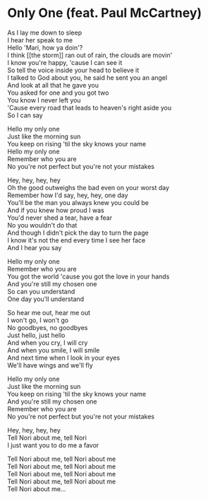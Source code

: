 # Only One (feat. Paul McCartney)

As I lay me down to sleep  
I hear her speak to me  
Hello 'Mari, how ya doin'?  
I think [[the storm]] ran out of rain, the clouds are movin'  
I know you're happy, 'cause I can see it  
So tell the voice inside your head to believe it  
I talked to God about you, he said he sent you an angel  
And look at all that he gave you  
You asked for one and you got two  
You know I never left you  
'Cause every road that leads to heaven's right aside you  
So I can say  

Hello my only one  
Just like the morning sun  
You keep on rising 'til the sky knows your name  
Hello my only one  
Remember who you are  
No you're not perfect but you're not your mistakes  

Hey, hey, hey, hey  
Oh the good outweighs the bad even on your worst day  
Remember how I'd say, hey, hey, one day  
You'll be the man you always knew you could be  
And if you knew how proud I was  
You'd never shed a tear, have a fear  
No you wouldn't do that  
And though I didn't pick the day to turn the page  
I know it's not the end every time I see her face  
And I hear you say  

Hello my only one  
Remember who you are  
You got the world 'cause you got the love in your hands  
And you're still my chosen one  
So can you understand  
One day you'll understand  

So hear me out, hear me out  
I won't go, I won't go  
No goodbyes, no goodbyes  
Just hello, just hello  
And when you cry, I will cry  
And when you smile, I will smile  
And next time when I look in your eyes  
We'll have wings and we'll fly  

Hello my only one  
Just like the morning sun  
You keep on rising 'til the sky knows your name  
And you're still my chosen one  
Remember who you are  
No you're not perfect but you're not your mistakes  

Hey, hey, hey, hey  
Tell Nori about me, tell Nori  
I just want you to do me a favor  

Tell Nori about me, tell Nori about me  
Tell Nori about me, tell Nori about me  
Tell Nori about me, tell Nori about me  
Tell Nori about me, tell Nori about me  
Tell Nori about me…
